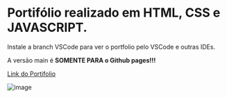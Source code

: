 # Portifólio realizado em HTML, CSS e JAVASCRIPT. 

Instale a branch VSCode para ver o portfolio pelo VSCode e outras IDEs. 

A versão main é **SOMENTE PARA o Github pages!!!**

<a href="https://saaanzio.github.io/portfolio/">Link do Portifolio</a>

![image](https://github.com/user-attachments/assets/da553cbf-eec6-46f6-8b28-c933e1d5590f)

